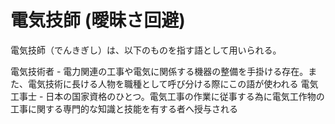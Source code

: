 # 電気技師 (曖昧さ回避)

電気技師（でんきぎし）は、以下のものを指す語として用いられる。

電気技術者 - 電力関連の工事や電気に関係する機器の整備を手掛ける存在。また、電気技術に長ける人物を職種として呼び分ける際にこの語が使われる
電気工事士 - 日本の国家資格のひとつ。電気工事の作業に従事する為に電気工作物の工事に関する専門的な知識と技能を有する者へ授与される